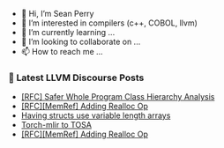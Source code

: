 - 👋 Hi, I’m Sean Perry
- 👀 I’m interested in compilers (c++, COBOL, llvm)
- 🌱 I’m currently learning ...
- 💞️ I’m looking to collaborate on ...
- 📫 How to reach me ...

<!---
s66perry/s66perry is a ✨ special ✨ repository because its `README.md` (this file) appears on your GitHub profile.
You can click the Preview link to take a look at your changes.
--->
### 📕 Latest LLVM Discourse Posts

<!-- DISCOURSE-LLVM:START -->
- [[RFC] Safer Whole Program Class Hierarchy Analysis](https://discourse.llvm.org/t/rfc-safer-whole-program-class-hierarchy-analysis/65144#post_1)
- [[RFC][MemRef] Adding Realloc Op](https://discourse.llvm.org/t/rfc-memref-adding-realloc-op/65132#post_3)
- [Having structs use variable length arrays](https://discourse.llvm.org/t/having-structs-use-variable-length-arrays/65093#post_2)
- [Torch-mlir to TOSA](https://discourse.llvm.org/t/torch-mlir-to-tosa/65135#post_5)
- [[RFC][MemRef] Adding Realloc Op](https://discourse.llvm.org/t/rfc-memref-adding-realloc-op/65132#post_2)
<!-- DISCOURSE-LLVM:END -->
